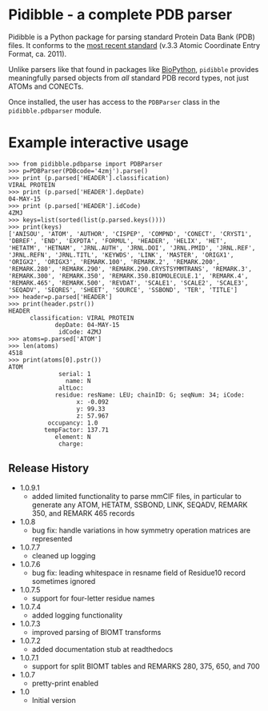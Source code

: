 # Pidibble - a complete PDB parser

Pidibble is a Python package for parsing standard Protein Data Bank (PDB) files.  It conforms to the [most recent standard](https://www.wwpdb.org/documentation/file-format-content/format33/v3.3.html) (v.3.3 Atomic Coordinate Entry Format, ca. 2011).

Unlike parsers like that found in packages like [BioPython](https://biopython.org/wiki/PDBParser), `pidibble` provides meaningfully parsed objects from *all* standard PDB record types, not just ATOMs and CONECTs.

Once installed, the user has access to the `PDBParser` class in the `pidibble.pdbparser` module.

# Example interactive usage

```
>>> from pidibble.pdbparse import PDBParser
>>> p=PDBParser(PDBcode='4zmj').parse()
>>> print (p.parsed['HEADER'].classification)
VIRAL PROTEIN
>>> print (p.parsed['HEADER'].depDate)
04-MAY-15
>>> print (p.parsed['HEADER'].idCode)
4ZMJ
>>> keys=list(sorted(list(p.parsed.keys())))
>>> print(keys)
['ANISOU', 'ATOM', 'AUTHOR', 'CISPEP', 'COMPND', 'CONECT', 'CRYST1', 'DBREF', 'END', 'EXPDTA', 'FORMUL', 'HEADER', 'HELIX', 'HET', 'HETATM', 'HETNAM', 'JRNL.AUTH', 'JRNL.DOI', 'JRNL.PMID', 'JRNL.REF', 'JRNL.REFN', 'JRNL.TITL', 'KEYWDS', 'LINK', 'MASTER', 'ORIGX1', 'ORIGX2', 'ORIGX3', 'REMARK.100', 'REMARK.2', 'REMARK.200', 'REMARK.280', 'REMARK.290', 'REMARK.290.CRYSTSYMMTRANS', 'REMARK.3', 'REMARK.300', 'REMARK.350', 'REMARK.350.BIOMOLECULE.1', 'REMARK.4', 'REMARK.465', 'REMARK.500', 'REVDAT', 'SCALE1', 'SCALE2', 'SCALE3', 'SEQADV', 'SEQRES', 'SHEET', 'SOURCE', 'SSBOND', 'TER', 'TITLE']
>>> header=p.parsed['HEADER']
>>> print(header.pstr())
HEADER
      classification: VIRAL PROTEIN
             depDate: 04-MAY-15
              idCode: 4ZMJ
>>> atoms=p.parsed['ATOM']
>>> len(atoms)
4518
>>> print(atoms[0].pstr())
ATOM
              serial: 1
                name: N
              altLoc: 
             residue: resName: LEU; chainID: G; seqNum: 34; iCode: 
                   x: -0.092
                   y: 99.33
                   z: 57.967
           occupancy: 1.0
          tempFactor: 137.71
             element: N
              charge: 

```
## Release History

* 1.0.9.1
   * added limited functionality to parse mmCIF files, in particular to generate any
     ATOM, HETATM, SSBOND, LINK, SEQADV, REMARK 350, and REMARK 465 records
* 1.0.8
    * bug fix: handle variations in how symmetry operation matrices are represented
* 1.0.7.7
    * cleaned up logging
* 1.0.7.6
    * bug fix: leading whitespace in resname field of Residue10 record sometimes ignored
* 1.0.7.5
    * support for four-letter residue names
* 1.0.7.4
    * added logging functionality
* 1.0.7.3
    * improved parsing of BIOMT transforms
* 1.0.7.2
    * added documentation stub at readthedocs
* 1.0.7.1
    * support for split BIOMT tables and REMARKS 280, 375, 650, and 700
* 1.0.7
    * pretty-print enabled
* 1.0
    * Initial version



